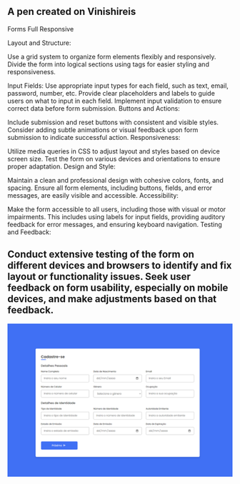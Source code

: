 A pen created on Vinishireis
---
Forms Full Responsive

Layout and Structure:

Use a grid system to organize form elements flexibly and responsively. Divide the form into logical sections using tags for easier styling and responsiveness.

Input Fields:
Use appropriate input types for each field, such as text, email, password, number, etc.
Provide clear placeholders and labels to guide users on what to input in each field.
Implement input validation to ensure correct data before form submission.
Buttons and Actions:

Include submission and reset buttons with consistent and visible styles.
Consider adding subtle animations or visual feedback upon form submission to indicate successful action.
Responsiveness:

Utilize media queries in CSS to adjust layout and styles based on device screen size.
Test the form on various devices and orientations to ensure proper adaptation.
Design and Style:

Maintain a clean and professional design with cohesive colors, fonts, and spacing.
Ensure all form elements, including buttons, fields, and error messages, are easily visible and accessible.
Accessibility:

Make the form accessible to all users, including those with visual or motor impairments. This includes using labels for input fields, providing auditory feedback for error messages, and ensuring keyboard navigation.
Testing and Feedback:

Conduct extensive testing of the form on different devices and browsers to identify and fix layout or functionality issues.
Seek user feedback on form usability, especially on mobile devices, and make adjustments based on that feedback.
---
![Forms Full](image.png)

